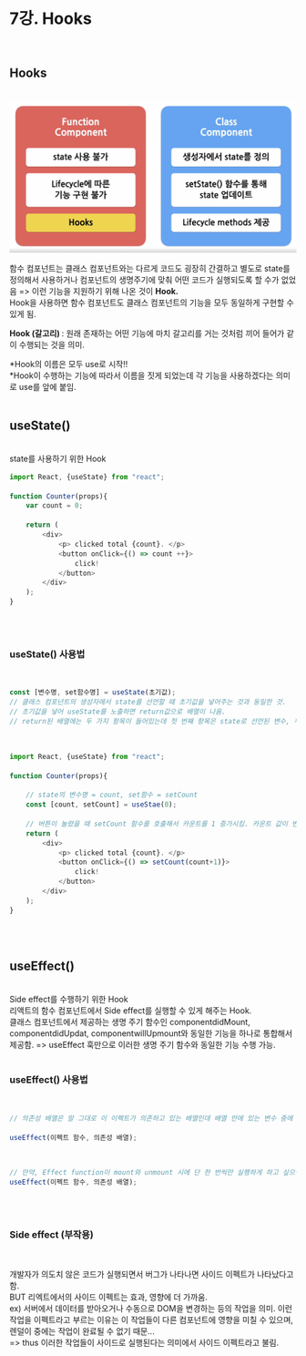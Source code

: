 # 7강. Hooks
<br>

## Hooks
<br>

<img src="./sources/ComponentreviewHooks.png">

<br>

함수 컴포넌트는 클래스 컴포넌트와는 다르게 코드도 굉장히 간결하고 별도로 state를 정의해서 사용하거나 컴포넌트의 생명주기에 맞춰 어떤 코드가 실행되도록 할 수가 없었음 => 이런 기능을 지원하기 위해 나온 것이 <b>Hook.</b>
<br>
Hook을 사용하면 함수 컴포넌트도 클래스 컴포넌트의 기능을 모두 동일하게 구현할 수 있게 됨. <br>

<b> Hook (갈고리) </b> : 원래 존재하는 어떤 기능에 마치 갈고리를 거는 것처럼 끼어 들어가 같이 수행되는 것을 의미.<br>

*Hook의 이름은 모두 use로 시작!!<br>
*Hook이 수행하는 기능에 따라서 이름을 짓게 되었는데 각 기능을 사용하겠다는 의미로 use를 앞에 붙임. <br><br>

## useState()
<br>
state를 사용하기 위한 Hook<br>

```JavaScript
import React, {useState} from "react";

function Counter(props){
    var count = 0;

    return (
        <div>
            <p> clicked total {count}. </p>
            <button onClick={() => count ++}>
                click!
            </button>
        </div>
    ); 
}
```
<br><br>

### useState() 사용법
<br>

```JavaScript
const [변수명, set함수명] = useState(초기값);
// 클래스 컴포넌트의 생성자에서 state를 선언할 때 초기값을 넣어주는 것과 동일한 것. 
// 초기값을 넣어 useState를 노출하면 return값으로 배열이 나옴.
// return된 배열에는 두 가지 항목이 들어있는데 첫 번째 항목은 state로 선언된 변수, 두 번째 항목은 해당 state의 set 함수. 
```
<br>

```JavaScript
import React, {useState} from "react";

function Counter(props){

    // state의 변수명 = count, set함수 = setCount
    const [count, setCount] = useStae(0);

    // 버튼이 눌렸을 때 setCount 함수를 호출해서 카운트를 1 증가시킴. 카운트 값이 변경되면 컴포넌트가 재렌더링되면서 화면에 새로운 카운트 값이 표시됨. 
    return (
        <div>
            <p> clicked total {count}. </p>
            <button onClick={() => setCount(count+1)}>
                click!
            </button>
        </div>
    ); 
}
```
<br><br>

## useEffect()
<br>
Side effect를 수행하기 위한 Hook<br>
리액트의 함수 컴포넌트에서 Side effect를 실행할 수 있게 해주는 Hook.
<br>
클래스 컴포넌트에서 제공하는 생명 주기 함수인 componentdidMount, componentdidUpdat, componentwillUpmount와 동일한 기능을 하나로 통합해서 제공함. => useEffect 훅만으로 이러한 생명 주기 함수와 동일한 기능 수행 가능. 
<br><br>

### useEffect() 사용법
<br>

```JavaScript
// 의존성 배열은 말 그대로 이 이펙트가 의존하고 있는 배열인데 배열 안에 있는 변수 중에 하나라도 값이 변경되었을 때 이펙트 함수가 실행됨. 기본적으로 이펙트 함수는 처음 컴포넌트가 렌더링된 이후와 업데이트로 인한 재렌더링 이후에 실행됨. 

useEffect(이펙트 함수, 의존성 배열);
```
<br>

```JavaScript
// 만약, Effect function이 mount와 unmount 시에 단 한 번씩만 실행하게 하고 싶으면 아래와 같이 의존성 배열에 빈 배열을 넣으면 됨. 이렇게 하면 해당 이펙트가 props나 state에 있는 어떤 값에도 의존하지 않는 것이 되므로 여러 번 실행되지 X.
useEffect(이펙트 함수, 의존성 배열);
```
<br><br>

### Side effect (부작용)
<br>

개발자가 의도치 않은 코드가 실행되면서 버그가 나타나면 사이드 이펙트가 나타났다고 함. <br>
BUT 리엑트에서의 사이드 이펙트는 효과, 영향에 더 가까움. <br>
ex) 서버에서 데이터를 받아오거나 수동으로 DOM을 변경하는 등의 작업을 의미. 이런 작업을 이펙트라고 부르는 이유는 이 작업들이 다른 컴포넌트에 영향을 미칠 수 있으며, 렌덜이 중에는 작업이 완료될 수 없기 때문...<br>
=> thus 이러한 작업들이 사이드로 실행된다는 의미에서 사이드 이펙트라고 불림. 

<br><br>